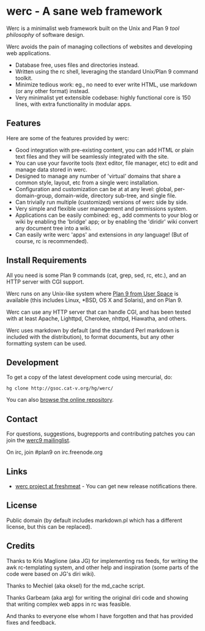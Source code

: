 werc - A sane web framework
=============================

Werc is a minimalist web framework built on the Unix and Plan 9 *tool philosophy* of software design.

Werc avoids the pain of managing collections of websites and developing web applications.

* Database free, uses files and directories instead.
* Written using the rc shell, leveraging the standard Unix/Plan 9 command toolkit.
* Minimize tedious work: eg., no need to ever write HTML, use markdown (or any other format) instead.
* Very minimalist yet extensible codebase: highly functional core is 150 lines, with extra functionality in modular apps.


Features
--------

Here are some of the features provided by werc:

* Good integration with pre-existing content, you can add HTML or plain text files and they will be seamlessly integrated with the site.
* You can use your favorite tools (text editor, file manager, etc) to edit and manage data stored in werc.
* Designed to manage any number of 'virtual' domains that share a common style, layout, etc from a single werc installation.
* Configuration and customization can be at at any level: global, per-domain-group, domain-wide, directory sub-tree, and single file.
* Can trivially run multiple (customized) versions of werc side by side.
* Very simple and flexible user management and permissions system.
* Applications can be easily combined: eg., add comments to your blog or wiki by enabling the 'bridge' app; or by enabling the 'diridir' wiki convert any document tree into a wiki.
* Can easily write werc 'apps' and extensions in *any* language! (But of course, rc is recommended).

Install Requirements
--------------------

All you need is some Plan 9 commands (cat, grep, sed, rc, etc.), and an HTTP
server with CGI support.

Werc runs on any Unix-like system where [Plan 9 from User Space](http://plan9.us)
is available (this includes Linux, *BSD, OS X and Solaris), and on Plan 9.

Werc can use any HTTP server that can handle CGI, and has been tested with at
least Apache, Lighttpd, Cherokee, nhttpd, Hiawatha, and others.

Werc uses markdown by default (and the standard Perl markdown is included with the distribution), to format documents, but any other formatting
system can be used.


Development
-----------
To get a copy of the latest development code using mercurial, do:

	hg clone http://gsoc.cat-v.org/hg/werc/

You can also [browse the online repository](http://gsoc.cat-v.org/hg/werc/).

Contact
-------

For questions, suggestions, bugrepports and contributing patches you can join the [werc9 mailinglist](http://groups.google.com/group/werc9).

On irc, join #plan9 on irc.freenode.org


Links
-----

* [werc project at freshmeat](http://freshmeat.net/projects/werc/) - You can get new release notifications there.


License
-------

Public domain (by default includes markdown.pl which has a different license, but this can be replaced).

Credits
-------

Thanks to Kris Maglione (aka JG) for implementing rss feeds, for writing the
awk rc-templating system, and other help and inspiration (some parts of the
code were based on JG's diri wiki).

Thanks to Mechiel (aka oksel) for the md_cache script.

Thanks Garbeam (aka arg) for writing the original diri code and showing that
writing complex web apps in rc was feasible.

And thanks to everyone else whom I have forgotten and that has provided fixes
and feedback.

